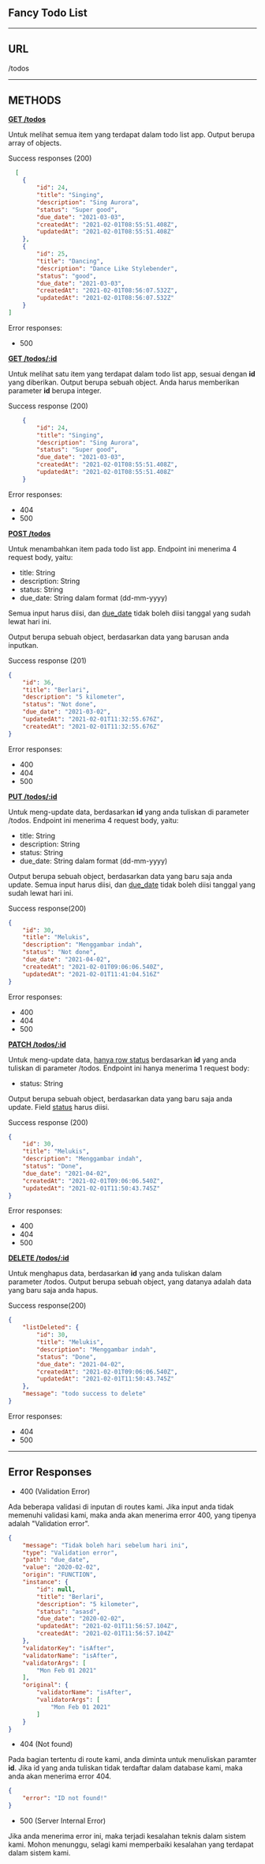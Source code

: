 ## Fancy Todo List
----

## URL

/todos

---

## METHODS
<b><u>GET /todos</u></b>

Untuk melihat semua item yang terdapat dalam todo list app. Output berupa array of objects.

Success responses (200) 
```json
  [
    {
        "id": 24,
        "title": "Singing",
        "description": "Sing Aurora",
        "status": "Super good",
        "due_date": "2021-03-03",
        "createdAt": "2021-02-01T08:55:51.408Z",
        "updatedAt": "2021-02-01T08:55:51.408Z"
    },
    {
        "id": 25,
        "title": "Dancing",
        "description": "Dance Like Stylebender",
        "status": "good",
        "due_date": "2021-03-03",
        "createdAt": "2021-02-01T08:56:07.532Z",
        "updatedAt": "2021-02-01T08:56:07.532Z"
    }
]
```

Error responses:
- 500

<u><b>GET /todos/:id</b></u>

Untuk melihat satu item yang terdapat dalam todo list app, sesuai dengan <b>id</b> yang diberikan. Output berupa sebuah object. Anda harus memberikan parameter <b>id</b> berupa integer.

Success response (200)

```json
    {
        "id": 24,
        "title": "Singing",
        "description": "Sing Aurora",
        "status": "Super good",
        "due_date": "2021-03-03",
        "createdAt": "2021-02-01T08:55:51.408Z",
        "updatedAt": "2021-02-01T08:55:51.408Z"
    }
```

Error responses:
- 404
- 500

<u><b>POST /todos</b></u>

Untuk menambahkan item pada todo list app. Endpoint ini menerima 4 request body, yaitu:

- title: String
- description: String
- status: String
- due_date: String dalam format (dd-mm-yyyy)

Semua input harus diisi, dan <u>due_date</u> tidak boleh diisi tanggal yang sudah lewat hari ini. 

Output berupa sebuah object, berdasarkan data yang barusan anda inputkan.

Success response (201)

```json
{
    "id": 36,
    "title": "Berlari",
    "description": "5 kilometer",
    "status": "Not done",
    "due_date": "2021-03-02",
    "updatedAt": "2021-02-01T11:32:55.676Z",
    "createdAt": "2021-02-01T11:32:55.676Z"
}
```

Error responses:

- 400
- 404
- 500

<b><u>PUT /todos/:id</u></b>

Untuk meng-update data, berdasarkan <b>id</b> yang anda tuliskan di parameter /todos. Endpoint ini menerima 4 request body, yaitu:

- title: String
- description: String
- status: String
- due_date: String dalam format (dd-mm-yyyy)

Output berupa sebuah object, berdasarkan data yang baru saja anda update. Semua input harus diisi, dan <u>due_date</u> tidak boleh diisi tanggal yang sudah lewat hari ini. 

Success response(200)

```json
{
    "id": 30,
    "title": "Melukis",
    "description": "Menggambar indah",
    "status": "Not done",
    "due_date": "2021-04-02",
    "createdAt": "2021-02-01T09:06:06.540Z",
    "updatedAt": "2021-02-01T11:41:04.516Z"
}
```

Error responses:

- 400
- 404
- 500

<b><u>PATCH /todos/:id</u></b>

Untuk meng-update data, <u>hanya row status</u> berdasarkan <b>id</b> yang anda tuliskan di parameter /todos. Endpoint ini hanya menerima 1 request body:

- status: String

Output berupa sebuah object, berdasarkan data yang baru saja anda update. Field <u>status</u> harus diisi.

Success response (200)

```json
{
    "id": 30,
    "title": "Melukis",
    "description": "Menggambar indah",
    "status": "Done",
    "due_date": "2021-04-02",
    "createdAt": "2021-02-01T09:06:06.540Z",
    "updatedAt": "2021-02-01T11:50:43.745Z"
}
```

Error responses:

- 400
- 404
- 500

<b><u>DELETE /todos/:id</u></b>

Untuk menghapus data, berdasarkan <b>id</b> yang anda tuliskan dalam parameter /todos. Output berupa sebuah object, yang datanya adalah data yang baru saja anda hapus.

Success response(200)

```json
{
    "listDeleted": {
        "id": 30,
        "title": "Melukis",
        "description": "Menggambar indah",
        "status": "Done",
        "due_date": "2021-04-02",
        "createdAt": "2021-02-01T09:06:06.540Z",
        "updatedAt": "2021-02-01T11:50:43.745Z"
    },
    "message": "todo success to delete"
}
```

Error responses:

- 404
- 500

---

## Error Responses

- 400 (Validation Error)

Ada beberapa validasi di inputan di routes kami. Jika input anda tidak memenuhi validasi kami, maka anda akan menerima error 400, yang tipenya adalah "Validation error". 

```json
{
    "message": "Tidak boleh hari sebelum hari ini",
    "type": "Validation error",
    "path": "due_date",
    "value": "2020-02-02",
    "origin": "FUNCTION",
    "instance": {
        "id": null,
        "title": "Berlari",
        "description": "5 kilometer",
        "status": "asasd",
        "due_date": "2020-02-02",
        "updatedAt": "2021-02-01T11:56:57.104Z",
        "createdAt": "2021-02-01T11:56:57.104Z"
    },
    "validatorKey": "isAfter",
    "validatorName": "isAfter",
    "validatorArgs": [
        "Mon Feb 01 2021"
    ],
    "original": {
        "validatorName": "isAfter",
        "validatorArgs": [
            "Mon Feb 01 2021"
        ]
    }
}
```

- 404 (Not found)

Pada bagian tertentu di route kami, anda diminta untuk menuliskan paramter <b>id</b>. Jika id yang anda tuliskan tidak terdaftar dalam database kami, maka anda akan menerima error 404.

```json
{
    "error": "ID not found!"
}
```

- 500 (Server Internal Error)

Jika anda menerima error ini, maka terjadi kesalahan teknis dalam sistem kami. Mohon menunggu, selagi kami memperbaiki kesalahan yang terdapat dalam sistem kami.
